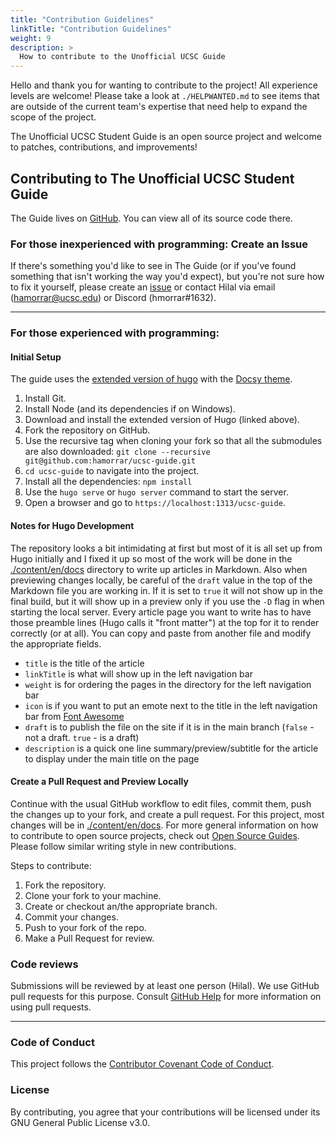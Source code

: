 ```yaml
---
title: "Contribution Guidelines"
linkTitle: "Contribution Guidelines"
weight: 9
description: >
  How to contribute to the Unofficial UCSC Guide
---
```


Hello and thank you for wanting to contribute to the project! All experience levels are welcome! Please take a look at ``./HELPWANTED.md`` to see items that are outside of the current team's expertise that need help to expand the scope of the project.

The Unofficial UCSC Student Guide is an open source project and welcome to patches, contributions, and improvements!

## Contributing to The Unofficial UCSC Student Guide
The Guide lives on [GitHub](https://github.com/hamorrar/ucsc-guide). You can view all of its source code there.

### For those inexperienced with programming: Create an Issue
If there's something you'd like to see in The Guide (or if you've found something that isn't working the way you'd expect), but you're not sure how to fix it yourself, please create an [issue](https://github.com/hamorrar/ucsc-guide/issues) or contact Hilal via email (hamorrar@ucsc.edu) or Discord (hmorrar#1632).

---

### For those experienced with programming:

#### **Initial Setup**
The guide uses the [extended version of hugo](https://github.com/gohugoio/hugo/releases) with the [Docsy theme](https://www.docsy.dev/docs/getting-started/).

1. Install Git.
1. Install Node (and its dependencies if on Windows).
1. Download and install the extended version of Hugo (linked above).
1. Fork the repository on GitHub.
1. Use the recursive tag when cloning your fork so that all the submodules are also downloaded: ``git clone --recursive git@github.com:hamorrar/ucsc-guide.git``
1. ``cd ucsc-guide`` to navigate into the project.
1. Install all the dependencies: `npm install`
1. Use the `hugo serve` or ``hugo server`` command to start the server.
1. Open a browser and go to ``https://localhost:1313/ucsc-guide``.

#### **Notes for Hugo Development**
The repository looks a bit intimidating at first but most of it is all set up from Hugo initially and I fixed it up so most of the work will be done in the [./content/en/docs](./content/en/docs/) directory to write up articles in Markdown. Also when previewing changes locally, be careful of the ``draft`` value in the top of the Markdown file you are working in. If it is set to ``true`` it will not show up in the final build, but it will show up in a preview only if you use the ``-D`` flag in when starting the local server. Every article page you want to write has to have those preamble lines (Hugo calls it "front matter") at the top for it to render correctly (or at all). You can copy and paste from another file and modify the appropriate fields.

- ``title`` is the title of the article
- ``linkTitle`` is what will show up in the left navigation bar
- ``weight`` is for ordering the pages in the directory for the left navigation bar
- ``icon`` is if you want to put an emote next to the title in the left navigation bar from [Font Awesome](https://fontawesome.com/v5.15/icons?d=gallery&p=2)
- ``draft`` is to publish the file on the site if it is in the main branch (``false`` - not a draft. ``true`` - is a draft)
- ``description`` is a quick one line summary/preview/subtitle for the article to display under the main title on the page

#### **Create a Pull Request and Preview Locally**
Continue with the usual GitHub workflow to edit files, commit them, push the changes up to your fork, and create a pull request. For this project, most changes will be in [./content/en/docs](./content/en/docs/). For more general information on how to contribute to open source projects, check out [Open Source Guides](https://opensource.guide/how-to-contribute/). Please follow similar writing style in new contributions.

Steps to contribute:
1. Fork the repository.
1. Clone your fork to your machine.
1. Create or checkout an/the appropriate branch.
1. Commit your changes.
1. Push to your fork of the repo.
1. Make a Pull Request for review.

### Code reviews
Submissions will be reviewed by at least one person (Hilal). We use GitHub pull requests for this purpose. Consult [GitHub Help](https://help.github.com/articles/about-pull-requests/) for more information on using pull requests.

---

### Code of Conduct
This project follows the [Contributor Covenant Code of Conduct](./CODE_OF_CONDUCT.md).

### License
By contributing, you agree that your contributions will be licensed under its GNU General Public License v3.0.